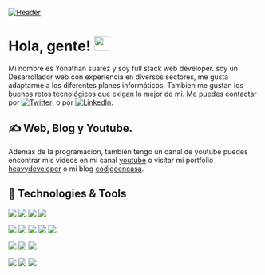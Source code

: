 

[![Header](https://heavydeveloper.me/fullstackweb.png "Header")](https://www.heavydeveloper.me/)

# Hola, gente! <img src="https://raw.githubusercontent.com/MartinHeinz/MartinHeinz/master/wave.gif" width="30px">

Mi nombre es Yonathan suarez y soy full stack web developer. soy un Desarrollador web con experiencia en diversos sectores, me gusta adaptarme a los diferentes planes informáticos. Tambien me gustan los buenos retos tecnológicos que exigan lo mejor de mi. Me puedes contactar por [![Twitter][1.2]][1],  o  por [![LinkedIn][3.2]][3].

## &#x270d; Web, Blog y Youtube. 

Además de la programacion, también tengo un canal de youtube puedes encontrar mis videos en mi canal [youtube](https://www.youtube.com/channel/UCbLCjrhCC1jl68lxNbSHw0g/) o visitar mi portfolio [heavydeveloper](https://www.heavydeveloper.me/) o mi blog [codigoencasa](https://www.codigoencasa.com/).

## 🔧 Technologies & Tools
![](https://img.shields.io/badge/Code-PHP-informational?style=flat&logo=php&logoColor=white&color=2bbc8a)
![](https://img.shields.io/badge/Code-JavaScript-informational?style=flat&logo=javascript&logoColor=white&color=2bbc8a)
![](https://img.shields.io/badge/Code-HTML-informational?style=flat&logo=html5&logoColor=white&color=2bbc8a)
![](https://img.shields.io/badge/Code-CSS-informational?style=flat&logo=css3&logoColor=white&color=2bbc8a)

![](https://img.shields.io/badge/Framework-LARAVEL-informational?style=flat&logo=laravel&logoColor=white&color=2bbc8a)
![](https://img.shields.io/badge/Framework-ANGULAR-informational?style=flat&logo=angular&logoColor=white&color=2bbc8a)
![](https://img.shields.io/badge/Framework-NODE-informational?style=flat&logo=node&logoColor=white&color=2bbc8a)
![](https://img.shields.io/badge/Framework-IONIC-informational?style=flat&logo=ionic&logoColor=white&color=2bbc8a)
![](https://img.shields.io/badge/Framework-REACT-informational?style=flat&logo=react&logoColor=white&color=2bbc8a)

![](https://img.shields.io/badge/DB-PostgreSQL-informational?style=flat&logo=postgresql&logoColor=white&color=2bbc8a)
![](https://img.shields.io/badge/DB-Mysql-informational?style=flat&logo=mysql&logoColor=white&color=2bbc8a)
![](https://img.shields.io/badge/DB-Mongo-informational?style=flat&logo=mongodb&logoColor=white&color=2bbc8a)


![](https://img.shields.io/badge/Editor-IntelliJ_IDEA-informational?style=flat&logo=intellij-idea&logoColor=white&color=2bbc8a)
![](https://img.shields.io/badge/Shell-Bash-informational?style=flat&logo=gnu-bash&logoColor=white&color=2bbc8a)
![](https://img.shields.io/badge/Editor-Visual_studio_code-informational?style=flat&logo=visual-studio-code&logoColor=white&color=2bbc8a)




<!--
## &#x1f4c8; GitHub Stats

<a href="https://github.com/yond1994/yond1994">
  <img align="center" src="https://github-readme-stats.vercel.app/api/top-langs/?username=yond1994&hide=java,html&title_color=ffffff&text_color=c9cacc&icon_color=2bbc8a&bg_color=1d1f21" />
</a>
-->

<!--
<a href="https://github.com/yond1994/finanzas">
  <img align="center" src="https://github-readme-stats.vercel.app/api/pin/?username=yond1994&repo=finanzas&title_color=ffffff&text_color=c9cacc&icon_color=2bbc8a&bg_color=1d1f21" />
</a>
-->
<!--
<a href="https://github.com/leifermendez/sistema-prestamos">
  <img align="center" src="https://github-readme-stats.vercel.app/api/pin/?username=leifermendez&repo=sistema-prestamos&title_color=ffffff&text_color=c9cacc&icon_color=2bbc8a&bg_color=1d1f21" />
</a>    
-->
<!-- links to social media icons -->

<!-- icons with padding -->

[1.1]: https://i.imgur.com/3ES9n8h.png (youtube icon with padding)
[2.1]: http://i.imgur.com/0o48UoR.png (github icon with padding)

<!-- icons without padding -->

[1.2]: https://i.imgur.com/3ES9n8h.png (youtube icon without padding)
[2.2]: http://i.imgur.com/9I6NRUm.png (github icon without padding)
[3.2]: https://raw.githubusercontent.com/MartinHeinz/MartinHeinz/master/linkedin-3-16.png (LinkedIn icon without padding)


<!-- links to your social media accounts -->

[1]: https://www.youtube.com/channel/UCbLCjrhCC1jl68lxNbSHw0g?view_as=subscriber
[2]: https://github.com/yond1994
[3]: https://www.linkedin.com/in/yonathan-suarez-a357a6136/



